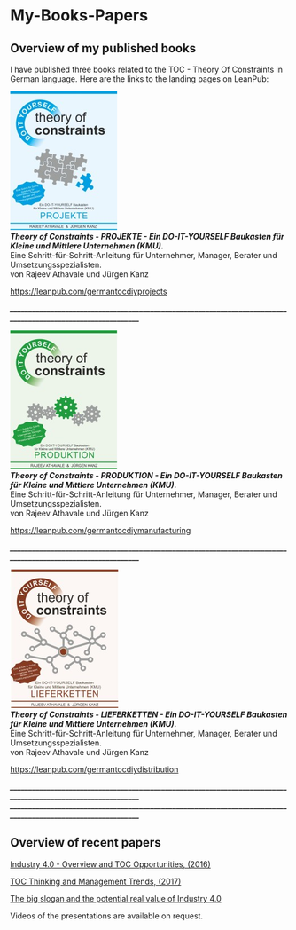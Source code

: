 # My-Books-Papers
## Overview of my published books

I have published three books related to the TOC - Theory Of Constraints in German language. Here are the links to the landing pages on LeanPub:
  

    
![ebook projects](ebook_projekte.jpg)  
***Theory of Constraints - PROJEKTE - Ein DO-IT-YOURSELF Baukasten für Kleine und Mittlere Unternehmen (KMU).***  
Eine Schritt-für-Schritt-Anleitung für Unternehmer, Manager, Berater und Umsetzungsspezialisten.  
von Rajeev Athavale und Jürgen Kanz  

<https://leanpub.com/germantocdiyprojects>

***______________________________________________________________________________________________________________***  
  
  
![ebook manufacturing](ebook_produktion.jpg)  
***Theory of Constraints - PRODUKTION - Ein DO-IT-YOURSELF Baukasten für Kleine und Mittlere Unternehmen (KMU).***  
Eine Schritt-für-Schritt-Anleitung für Unternehmer, Manager, Berater und Umsetzungsspezialisten.  
von Rajeev Athavale und Jürgen Kanz  
  
<https://leanpub.com/germantocdiymanufacturing>  
  
***______________________________________________________________________________________________________________*** 
  
  
 ![ebook manufacturing](ebook_lieferketten.jpg)  
***Theory of Constraints - LIEFERKETTEN - Ein DO-IT-YOURSELF Baukasten für Kleine und Mittlere Unternehmen (KMU).***  
Eine Schritt-für-Schritt-Anleitung für Unternehmer, Manager, Berater und Umsetzungsspezialisten.  
von Rajeev Athavale und Jürgen Kanz 
  
<https://leanpub.com/germantocdiydistribution>  
  
***______________________________________________________________________________________________________________*** 
***______________________________________________________________________________________________________________*** 
  
## Overview of recent papers

[Industry 4.0 - Overview and TOC Opportunities, (2016)](https://github.com/JuergenKanz/My-Books-Papers/blob/4b0d9044a9aeb0a7dd512dbd0a1457e135de6b19/Kanz_29%20TOCPA_11-12%20Nov%202016_Vilnius_Handout.pdf)

[TOC Thinking and Management Trends, (2017)](https://github.com/JuergenKanz/My-Books-Papers/blob/0b77f395bd7a320ace4be045e758dd552f6b4665/Kanz_31_TOCPA_Finland_9%20Mar%202017%234.pdf)

[The big slogan and the potential real value of Industry 4.0](https://elischragenheim.com/2018/10/01/the-big-slogan-and-the-potential-real-value-of-industry-4-0/)

Videos of the presentations are available on request.
